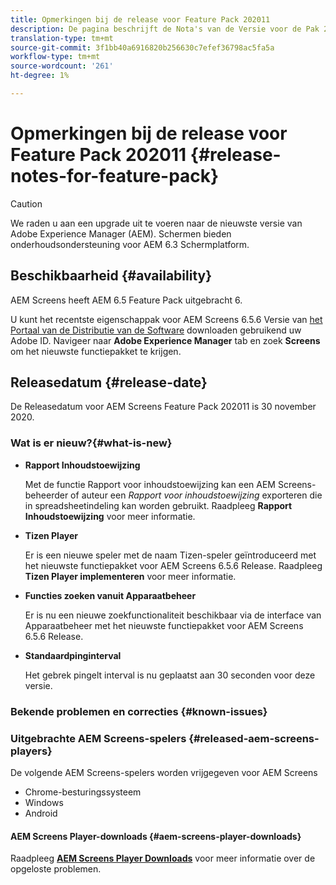 ```yaml
---
title: Opmerkingen bij de release voor Feature Pack 202011
description: De pagina beschrijft de Nota's van de Versie voor de Pak 202011 van de Eigenschap.
translation-type: tm+mt
source-git-commit: 3f1bb40a6916820b256630c7efef36798ac5fa5a
workflow-type: tm+mt
source-wordcount: '261'
ht-degree: 1%

---
```



# Opmerkingen bij de release voor Feature Pack 202011 {#release-notes-for-feature-pack}

>[!CAUTION]
>We raden u aan een upgrade uit te voeren naar de nieuwste versie van Adobe Experience Manager (AEM). Schermen bieden onderhoudsondersteuning voor AEM 6.3 Schermplatform.

## Beschikbaarheid {#availability}

AEM Screens heeft AEM 6.5 Feature Pack uitgebracht 6.

U kunt het recentste eigenschappak voor AEM Screens 6.5.6 Versie van [het Portaal van de Distributie van de Software](https://experience.adobe.com/#/downloads/content/software-distribution/en/aem.html) downloaden gebruikend uw Adobe ID. Navigeer naar **Adobe Experience Manager** tab en zoek **Screens** om het nieuwste functiepakket te krijgen.

## Releasedatum {#release-date}

De Releasedatum voor AEM Screens Feature Pack 202011 is 30 november 2020.

### Wat is er nieuw?{#what-is-new}

* **Rapport Inhoudstoewijzing**

   Met de functie Rapport voor inhoudstoewijzing kan een AEM Screens-beheerder of auteur een *Rapport voor inhoudstoewijzing* exporteren die in spreadsheetindeling kan worden gebruikt.
Raadpleeg **Rapport Inhoudstoewijzing** voor meer informatie.


* **Tizen Player**

   Er is een nieuwe speler met de naam Tizen-speler geïntroduceerd met het nieuwste functiepakket voor AEM Screens 6.5.6 Release.
Raadpleeg **Tizen Player implementeren** voor meer informatie.

* **Functies zoeken vanuit Apparaatbeheer**

   Er is nu een nieuwe zoekfunctionaliteit beschikbaar via de interface van Apparaatbeheer met het nieuwste functiepakket voor AEM Screens 6.5.6 Release.

* **Standaardpinginterval**

   Het gebrek pingelt interval is nu geplaatst aan 30 seconden voor deze versie.

### Bekende problemen en correcties {#known-issues}



### Uitgebrachte AEM Screens-spelers {#released-aem-screens-players}

De volgende AEM Screens-spelers worden vrijgegeven voor AEM Screens

* Chrome-besturingssysteem
* Windows
* Android

#### AEM Screens Player-downloads {#aem-screens-player-downloads}

Raadpleeg **[AEM Screens Player Downloads](https://download.macromedia.com/screens/index.html)** voor meer informatie over de opgeloste problemen.
